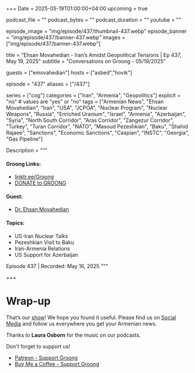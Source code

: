 +++
Date = 2025-05-19T01:00:00+04:00
upcoming = true

podcast_file = ""
podcast_bytes = ""
podcast_duration = ""
youtube = ""

episode_image = "img/episode/437/thumbnail-437.webp"
episode_banner = "img/episode/437/banner-437.webp"
images = ["img/episode/437/banner-437.webp"]

title = "Ehsan Movahedian - Iran’s Amidst Geopolitical Tensions | Ep 437, May 19, 2025"
subtitle = "Conversations on Groong - 05/19/2025"

guests = ["emovahedian"]
hosts = ["asbed","hovik"]

episode = "437"
aliases = ["/437"]

series = ["cog"]
categories = ["Iran", "Armenia", "Geopolitics"]
explicit = "no" # values are "yes" or "no"
tags = ["Armenian News", "Ehsan Movahedian", "Iran", "USA", "JCPOA", "Nuclear Program", "Nuclear Weapons", "Russia", "Enriched Uranium", "Israel", "Armenia", "Azerbaijan", "Syria", "North South Corridor", "Aras Corridor", "Zangezur Corridor", "Turkey", "Turan Corridor", "NATO", "Masoud Pezeshkian", "Baku", "Shahid Rajaee", "Sanctions", "Economic Sanctions", "Caspian", "INSTC", "Georgia", "Gas Pipeline"]

Description = """

#### Groong Links:
* [linktr.ee/Groong](https://linktr.ee/groong)
* [DONATE to GROONG](https://podcasts.groong.org/donate)

#### Guest:
* [Dr. Ehsan Movahedian](/guest/emovahedian)

#### Topics:
* US-Iran Nuclear Talks
* Pezeshkian Visit to Baku
* Iran-Armenia Relations
* US Support for Azerbaijan

Episode 437 | Recorded: May 16, 2025
"""

+++




# Wrap-up

That’s our [show](https://podcasts.groong.org/)! We hope you found it useful. Please find us on [Social Media](https://linktr.ee/groong) and follow us everywhere you get your Armenian news.

Thanks to **Laura Osborn** for the music on our podcasts.

Don't forget to support us!
* [Patreon - Support Groong](https://www.patreon.com/ann_groong)
* [Buy Me a Coffee - Support Groong](https://www.buymeacoffee.com/groong)
